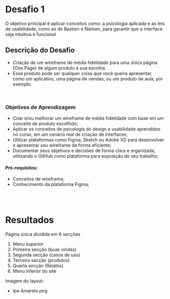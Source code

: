 # Desafio 1

O objetivo principal é aplicar conceitos como: a psicologia aplicada e as leis de usabilidade, como as de Bastien e Nielsen, para garantir que a interface seja intuitiva e funcional


## Descrição do Desafio

- Criação de um wireframe de média fidelidade para uma única página (One Page) de algum produto à sua escolha.  
- Esse produto pode ser qualquer coisa que você queira apresentar, como um aplicativo, uma página de vendas, ou um produto de aula, por exemplo.
<br/>

### Objetivos de Aprendizagem 

- Criar e/ou melhorar um wireframe de média fidelidade com base em um conceito de produto escolhido;
- Aplicar os conceitos de psicologia do design e usabilidade aprendidos no curso, em um cenário real de criação de interfaces;
- Utilizar plataformas como Figma, Sketch ou Adobe XD para desenvolver e apresentar seu wireframe de forma eficiente;
- Documentar seus objetivos e decisões de forma clara e organizada, utilizando o GitHub como plataforma para exposição do seu trabalho;


#### Pré-requisitos:

- Conceitos de wireframe;
- Conhecimento da plataforma Figma;

<br/>
<br/>

# Resultados
Página única dividida em 6 secções  
  1. Menu superior  
  2. Primeira secção (boas vindas)  
  3. Segunda secção (casos de uso)  
  4. Terceira secção (produtos)  
  5. Quarta secção (Relatos)  
  6. Menu inferior do site  
  
Imagem do layout:
- Ipe Amarelo.png
